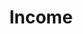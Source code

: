 ---
layout: content
data: employment
title: Income
isHome: true
link: https://figure.nz/search/?query=m%C4%81ori%20employment&ref=mfnz
---